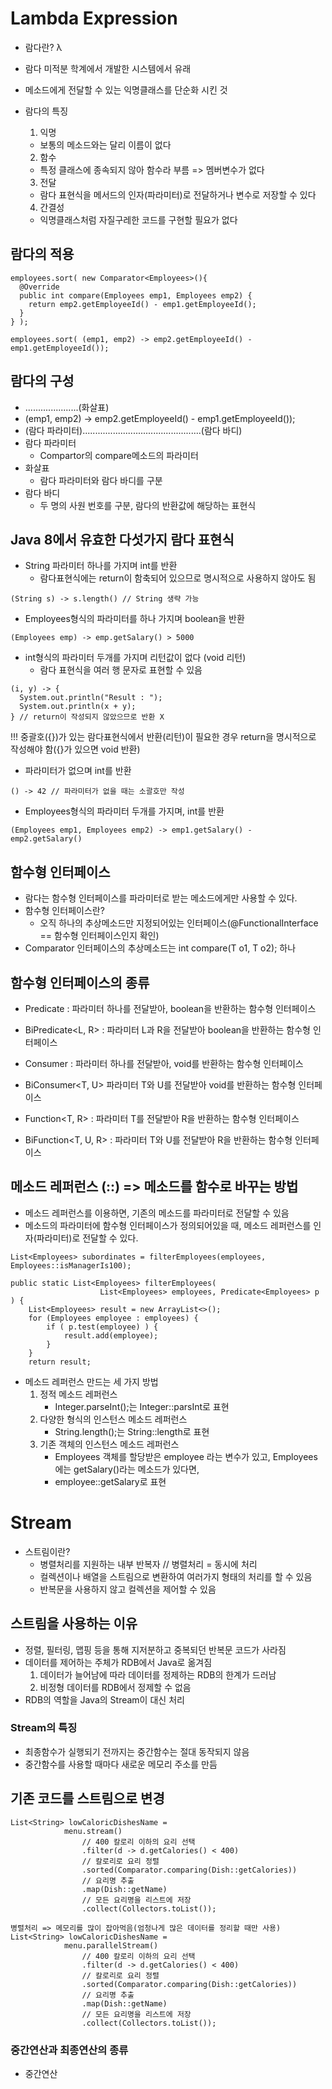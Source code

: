 # Lambda Expression
- 람다란? λ
 - 람다 미적분 학계에서 개발한 시스템에서 유래
 - 메소드에게 전달할 수 있는 익명클래스를 단순화 시킨 것

- 람다의 특징
  1. 익명
    - 보통의 메소드와는 달리 이름이 없다
  2. 함수
    - 특정 클래스에 종속되지 않아 함수라 부름 => 멤버변수가 없다
  3. 전달
    - 람다 표현식을 메서드의 인자(파라미터)로 전달하거나 변수로 저장할 수 있다
  4. 간결성
    - 익명클래스처럼 자질구레한 코드를 구현할 필요가 없다

## 람다의 적용
```
employees.sort( new Comparator<Employees>(){
  @Override
  public int compare(Employees emp1, Employees emp2) {
    return emp2.getEmployeeId() - emp1.getEmployeeId();
  }
} );

employees.sort( (emp1, emp2) -> emp2.getEmployeeId() - emp1.getEmployeeId());
```

## 람다의 구성
- .....................(화살표)
- (emp1, emp2) -> emp2.getEmployeeId() - emp1.getEmployeeId());
- (람다 파라미터)...............................................(람다 바디)
- 람다 파라미터
  - Compartor의 compare메소드의 파라미터
- 화살표
  - 람다 파라미터와 람다 바디를 구분
- 람다 바디
  - 두 명의 사원 번호를 구분, 람다의 반환값에 해당하는 표현식
## Java 8에서 유효한 다섯가지 람다 표현식
- String 파라미터 하나를 가지며 int를 반환
  - 람다표현식에는 return이 함축되어 있으므로 명시적으로 사용하지 않아도 됨
```
(String s) -> s.length() // String 생략 가능
```

- Employees형식의 파라미터를 하나 가지며 boolean을 반환
```
(Employees emp) -> emp.getSalary() > 5000
```

- int형식의 파라미터 두개를 가지며 리턴값이 없다 (void 리턴)
  - 람다 표현식을 여러 행 문자로 표현할 수 있음
```
(i, y) -> {
  System.out.println("Result : ");
  System.out.println(x + y);
} // return이 작성되지 않았으므로 반환 X
```
!!! 중괄호({})가 있는 람다표현식에서 반환(리턴)이 필요한 경우 return을 명시적으로 작성해야 함({}가 있으면 void 반환)

- 파라미터가 없으며 int를 반환
```
() -> 42 // 파라미터가 없을 때는 소괄호만 작성
```

- Employees형식의 파라미터 두개를 가지며, int를 반환
```
(Employees emp1, Employees emp2) -> emp1.getSalary() - emp2.getSalary()
```

## 함수형 인터페이스
- 람다는 함수형 인터페이스를 파라미터로 받는 메소드에게만 사용할 수 있다.
- 함수형 인터페이스란?
  - 오직 하나의 추상메소드만 지정되어있는 인터페이스(@FunctionalInterface == 함수형 인터페이스인지 확인)
- Comparator 인터페이스의 추상메소드는 int compare(T o1, T o2); 하나
## 함수형 인터페이스의 종류
 - Predicate<T> : 파라미터 하나를 전달받아, boolean을 반환하는 함수형 인터페이스
 - BiPredicate<L, R> : 파라미터 L과 R을 전달받아 boolean을 반환하는 함수형 인터페이스

 - Consumer<T> : 파라미터 하나를 전달받아, void를 반환하는 함수형 인터페이스
 - BiConsumer<T, U> 파라미터 T와 U를 전달받아 void를 반환하는 함수형 인터페이스

 - Function<T, R> : 파라미터 T를 전달받아 R을 반환하는 함수형 인터페이스
 - BiFunction<T, U, R> : 파라미터 T와 U를 전달받아 R을 반환하는 함수형 인터페이스
## 메소드 레퍼런스 (::) => 메소드를 함수로 바꾸는 방법
- 메소드 레퍼런스를 이용하면, 기존의 메소드를 파라미터로 전달할 수 있음
- 메소드의 파라미터에 함수형 인터페이스가 정의되어있을 때, 메소드 레퍼런스를 인자(파라미터)로 전달할 수 있다.
```
List<Employees> subordinates = filterEmployees(employees, Employees::isManagerIs100);
```
```
public static List<Employees> filterEmployees(
                    List<Employees> employees, Predicate<Employees> p ) {
    List<Employees> result = new ArrayList<>();
    for (Employees employee : employees) {
        if ( p.test(employee) ) {
            result.add(employee);
        }
    } 
    return result;
```

- 메소드 레퍼런스 만드는 세 가지 방법
  1. 정적 메소드 레퍼런스
     - Integer.parseInt();는 Integer::parsInt로 표현
  2. 다양한 형식의 인스턴스 메소드 레퍼런스
     - String.length();는 String::length로 표현
  3. 기존 객체의 인스턴스 메소드 레퍼런스
     - Employees 객체를 할당받은 employee 라는 변수가 있고, Employees에는 getSalary()라는 메소드가 있다면,
     - employee::getSalary로 표현
# Stream
- 스트림이란?
  - 병렬처리를 지원하는 내부 반복자 // 병렬처리 = 동시에 처리
  - 컬렉션이나 배열을 스트림으로 변환하여 여러가지 형태의 처리를 할 수 있음
  - 반복문을 사용하지 않고 컬렉션을 제어할 수 있음
## 스트림을 사용하는 이유
- 정렬, 필터링, 맵핑 등을 통해 지저분하고 중복되던 반복문 코드가 사라짐
- 데이터를 제어하는 주체가 RDB에서 Java로 옮겨짐
  1. 데이터가 늘어남에 따라 데이터를 정제하는 RDB의 한계가 드러남
  2. 비정형 데이터를 RDB에서 정제할 수 없음
- RDB의 역할을 Java의 Stream이 대신 처리
### Stream의 특징
- 최종함수가 실행되기 전까지는 중간함수는 절대 동작되지 않음
- 중간함수를 사용할 때마다 새로운 메모리 주소를 만듬
## 기존 코드를 스트림으로 변경
```
List<String> lowCaloricDishesName = 
            menu.stream()
                // 400 칼로리 이하의 요리 선택
                .filter(d -> d.getCalories() < 400) 
                // 칼로리로 요리 정렬
                .sorted(Comparator.comparing(Dish::getCalories))
                // 요리명 추출
                .map(Dish::getName)
                // 모든 요리명을 리스트에 저장
                .collect(Collectors.toList());

병렬처리 => 메모리를 많이 잡아먹음(엄청나게 많은 데이터를 정리할 때만 사용)
List<String> lowCaloricDishesName = 
            menu.parallelStream()
                // 400 칼로리 이하의 요리 선택
                .filter(d -> d.getCalories() < 400) 
                // 칼로리로 요리 정렬
                .sorted(Comparator.comparing(Dish::getCalories))
                // 요리명 추출
                .map(Dish::getName)
                // 모든 요리명을 리스트에 저장
                .collect(Collectors.toList());
```

### 중간연산과 최종연산의 종류
- 중간연산

